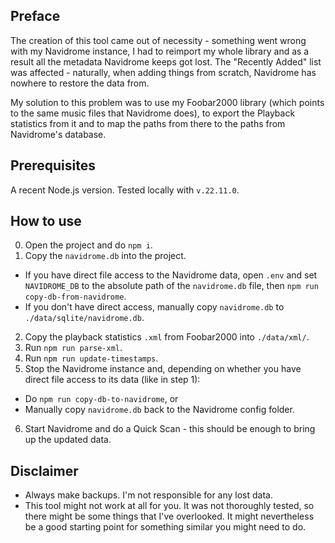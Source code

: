 ## Preface

The creation of this tool came out of necessity - something went wrong with my Navidrome instance, I had to reimport my whole library and as a result all the metadata Navidrome keeps got lost. The "Recently Added" list was affected - naturally, when adding things from scratch, Navidrome has nowhere to restore the data from.

My solution to this problem was to use my Foobar2000 library (which points to the same music files that Navidrome does), to export the Playback statistics from it and to map the paths from there to the paths from Navidrome's database.

## Prerequisites

A recent Node.js version. Tested locally with `v.22.11.0`.

## How to use

0. Open the project and do `npm i`.
1. Copy the `navidrome.db` into the project.

- If you have direct file access to the Navidrome data, open `.env` and set `NAVIDROME_DB` to the absolute path of the `navidrome.db` file, then `npm run copy-db-from-navidrome`.
- If you don't have direct access, manually copy `navidrome.db` to `./data/sqlite/navidrome.db`.

2. Copy the playback statistics `.xml` from Foobar2000 into `./data/xml/`.
3. Run `npm run parse-xml`.
4. Run `npm run update-timestamps`.
5. Stop the Navidrome instance and, depending on whether you have direct file access to its data (like in step 1):

- Do `npm run copy-db-to-navidrome`, or
- Manually copy `navidrome.db` back to the Navidrome config folder.

6. Start Navidrome and do a Quick Scan - this should be enough to bring up the updated data.

## Disclaimer

- Always make backups. I'm not responsible for any lost data.
- This tool might not work at all for you. It was not thoroughly tested, so there might be some things that I've overlooked. It might nevertheless be a good starting point for something similar you might need to do.
